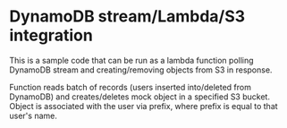 # DynamoDB stream/Lambda/S3 integration

This is a sample code that can be run as a lambda function polling DynamoDB stream and creating/removing objects from S3 in response.

Function reads batch of records (users inserted into/deleted from DynamoDB) and creates/deletes
mock object in a specified S3 bucket. Object is associated with the user via prefix, where prefix is equal to that user's name.
